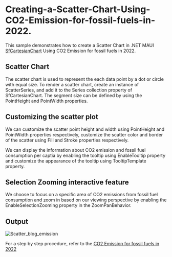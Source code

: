 # Creating-a-Scatter-Chart-Using-CO2-Emission-for-fossil-fuels-in-2022.
This sample demonstrates how to create a Scatter Chart in .NET MAUI [SfCartesianChart](https://help.syncfusion.com/maui/cartesian-charts/getting-started) Using CO2 Emission for fossil fuels in 2022.

## Scatter Chart
The scatter chart is used to represent the each data point by a dot or circle with equal size. To render a scatter chart, create an instance of ScatterSeries, and add it to the Series collection property of SfCartesianChart. The segment size can be defined by using the PointHeight and PointWidth properties.

## Customizing the scatter plot
We can customize the scatter point height and width using PointHeight and PointWidth properties respectively, customize the scatter color and border of the scatter using Fill and Stroke properties respectively.

We can display the information about CO2 emission and fossil fuel consumption per captia by enabling the tooltip using EnableTooltip property and customize the appearance of the tooltip using TooltipTemplate property.

## Selection Zooming interactive feature
We choose to focus on a specific area of CO2 emissions from fossil fuel consumption and zoom in based on our viewing perspective by enabling the EnableSelectionZooming property in the ZoomPanBehavior.

## Output

![Scatter_blog_emission](https://github.com/SyncfusionExamples/Creating-a-Scatter-Chart-Using-CO2-Emission-for-fossil-fuels-in-2022/assets/105482474/e00313b7-6801-4fcb-9ded-f6c5793c7006)


For a step by step procedure, refer to the [CO2 Emission for fossil fuels in 2022](https://www.syncfusion.com/blogs/post/maui-scatter-chart-co2-vs-fuel.aspx)


